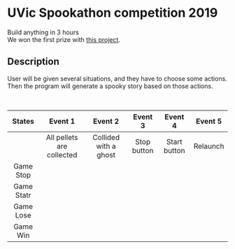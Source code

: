 # UVic Spookathon competition 2019
Build anything in 3 hours <br/>
We won the first prize with [this project](https://spookystory.herokuapp.com/).
<br/>
## Description
User will be given several situations, and they have to choose some actions.
<br/>
Then the program will generate a spooky story based on those actions.

<br/>

| States | Event 1 | Event 2 | Event 3 | Event 4 | Event 5 |
| :---: | :---: | :---: | :---: | :---: | :---:
| | All pellets are collected | Collided with a ghost | Stop button | Start button | Relaunch |
| Game Stop | | | | | |      
| Game Statr | | | | | |
| Game Lose | | | | | |
| Game Win | | | | | |
